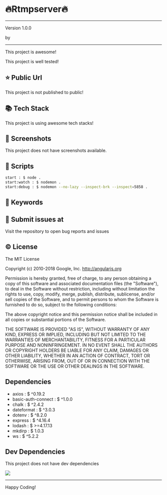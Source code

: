 # 🔥Rtmpserver🔥

****

<p>Version 1.0.0</p>
<p>by </p>

<hr/>
This project is awesome!

This project is well tested!

## ⭐ Public Url

This project is not published to public!

## 📚 Tech Stack

This project is using awesome tech stacks!

## 📸 Screenshots

This project does not have screenshots available.

## 📜 Scripts

```sh
start : $ node .
start:watch : $ nodemon .
start:debug : $ nodemon --no-lazy --inspect-brk --inspect=5858 .

```

## 🔑 Keywords



## 👾 Submit issues at

Visit the repository to open bug reports and issues

## ©️ License

The MIT License

Copyright (c) 2010-2018 Google, Inc. http://angularjs.org

Permission is hereby granted, free of charge, to any person obtaining a copy
of this software and associated documentation files (the &quot;Software&quot;), to deal
in the Software without restriction, including without limitation the rights
to use, copy, modify, merge, publish, distribute, sublicense, and/or sell
copies of the Software, and to permit persons to whom the Software is
furnished to do so, subject to the following conditions:

The above copyright notice and this permission notice shall be included in
all copies or substantial portions of the Software.

THE SOFTWARE IS PROVIDED &quot;AS IS&quot;, WITHOUT WARRANTY OF ANY KIND, EXPRESS OR
IMPLIED, INCLUDING BUT NOT LIMITED TO THE WARRANTIES OF MERCHANTABILITY,
FITNESS FOR A PARTICULAR PURPOSE AND NONINFRINGEMENT. IN NO EVENT SHALL THE
AUTHORS OR COPYRIGHT HOLDERS BE LIABLE FOR ANY CLAIM, DAMAGES OR OTHER
LIABILITY, WHETHER IN AN ACTION OF CONTRACT, TORT OR OTHERWISE, ARISING FROM,
OUT OF OR IN CONNECTION WITH THE SOFTWARE OR THE USE OR OTHER DEALINGS IN
THE SOFTWARE.


## Dependencies

 - axios : $ ^0.19.2
 - basic-auth-connect : $ ^1.0.0
 - chalk : $ ^2.4.2
 - dateformat : $ ^3.0.3
 - dotenv : $ ^8.2.0
 - express : $ ^4.16.4
 - lodash : $ &gt;&#x3D;4.17.13
 - mkdirp : $ 1.0.3
 - ws : $ ^5.2.2


## Dev Dependencies

This project does not have dev dependencies

<img src="https://cdn.dribbble.com/users/2401141/screenshots/5487982/developers-gif-showcase.gif"/>

<hr/>
Happy Coding!
